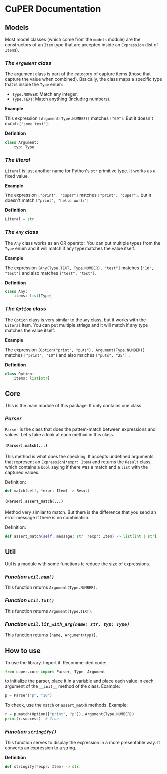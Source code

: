 # CuPER Documentation

## Models
Most model classes (which come from the `models` module) are the constructors of an `Item` type that are accepted inside an `Expression` (list of `Item`s).

### *The `Argument` class*
The argument class is part of the category of capture items (those that capture the value when combined). Basically, the class maps a specific type that is inside the `Type` enum:
- `Type.NUMBER`: Match any integer.
- `Type.TEXT`: Match anything (including numbers).

**Example**

This expression `[Argument(Type.NUMBER)]` matches `["69"]`. But it doesn't match `["some text"]`.

**Definition**

```py
class Argument:
    typ: Type
```

### *The literal*
`Literal` is just another name for Python's `str` primitive type. It works as a fixed value.

**Example**

The expression `["print", "cuper"]` matches `["print", "cuper"]`. But it doesn't match `["print", "hello world"]`

**Definition**

```py
Literal = str
```

### *The `Any` class*
The `Any` class works as an OR operator. You can put multiple types from the `Type` enum and it will match if any type matches the value itself.

**Example**

The expression `[Any(Type.TEXT, Type.NUMBER), "test"]` matches `["10", "test"]` and also matches `["test", "test"]`.

**Definition**

```py
class Any:
    items: list[Type]
```

### *The `Option` class*
The `Option` class is very similar to the `Any` class, but it works with the `Literal` item. You can put multiple strings and it will match if any type matches the value itself.

**Example**

The expression `[Option("print", "puts"), Argument(Type.NUMBER)]` matches `["print", "10"]` and also matches `["puts", "25"] `.

**Definition**

```py
class Option:
    items: list[str]
```

## Core
This is the main module of this package. It only contains one class.

### *Parser*
`Parser` is the class that does the pattern-match between expressions and values. Let's take a look at each method in this class.

#### `(Parser).match(...)`
This method is what does the checking. It accepts undefined arguments that represent an `Expression`(`*expr: Item`) and returns the `Result` class, which contains a `bool` saying if there was a match and a `list` with the captured values.

Definition:
```py
def match(self, *expr: Item) -> Result
```

#### `(Parser).assert_match(...)`
Method very similar to match. But there is the difference that you send an error message if there is no combination.

Definition:
```py
def assert_match(self, message: str, *expr: Item) -> list[int | str]
```

## Util
Util is a module with some functions to reduce the size of expressions.

### *Function `util.num()`*
This function returns `Argument(Type.NUMBER)`.

### *Function `util.txt()`*
This function returns `Argument(Type.TEXT)`.

### *Function `util.lit_with_arg(name: str, typ: Type)`*
This function returns `[name, Argument(typ)]`.

## How to use
To use the library. Import it.
Recommended code:

```py
from cuper.core import Parser, Type, Argument
```

to initialize the parser, place it in a variable and place each value in each argument of the `__init__` method of the class.
Example:
```py
p = Parser("p", "10")
```

To check, use the `match` or `assert_match` methods. Example:

```py
r = p.match(Option(["print", "p"]), Argument(Type.NUMBER))
print(r.success)  # True
```

### *Function `stringify()`*
This function serves to display the expression in a more presentable way. It converts an expression to a string.

**Definition**

```py
def stringify(*expr: Item) -> str:
```
